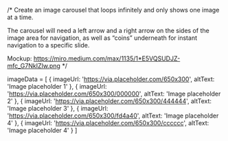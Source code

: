 /*
Create an image carousel that loops infinitely and only shows one image at a time. 

The carousel will need a left arrow and a right arrow on the sides of the image area for navigation, 
as well as “coins” underneath for instant navigation to a specific slide.

Mockup: https://miro.medium.com/max/1135/1*E5VQSUDJZ-mfc_G7NkIZIw.png
*/

imageData = [
    {
        imageUrl: 'https://via.placeholder.com/650x300',
        altText: 'Image placeholder 1'
    },
    {
        imageUrl: 'https://via.placeholder.com/650x300/000000',
        altText: 'Image placeholder 2'
    },
    {
        imageUrl: 'https://via.placeholder.com/650x300/444444',
        altText: 'Image placeholder 3'
    },
    {
        imageUrl: 'https://via.placeholder.com/650x300/fd4a40',
        altText: 'Image placeholder 4'
    },
    {
        imageUrl: 'https://via.placeholder.com/650x300/cccccc',
        altText: 'Image placeholder 4'
    }
]